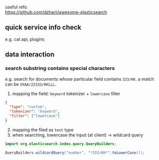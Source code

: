 

useful refs: \
https://github.com/dzharii/awesome-elasticsearch

## quick service info check
e.g. cat api, plugins
## data interaction



### search substring contains special characters 
e.g. search for documents whose particular field contains `333/KK`. a match can be `XXAA/22333/KKLLL`.


1. mapping the field: `keyword` tokenizer + `lowercase` filter

```json
{
  "type": "custom",
  "tokenizer": "keyword",
  "filter": ["lowercase"]
}
```

2. mapping the filed as `text` type
3. when searching, lowercase the input (at client) -> wildcard query
```java
import org.elasticsearch.index.query.QueryBuilders;

QueryBuilders.wildcardQuery("number", "*333/KK*".toLowerCase());
```

